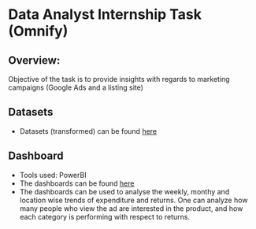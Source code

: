 # Data Analyst Internship Task (Omnify)

## Overview:
Objective of the task is to provide insights with regards to marketing campaigns (Google Ads and a listing site)

## Datasets
- Datasets (transformed) can be found [here](https://github.com/Kodali-N/DataAnalystInternship_Task/tree/main/Data)

## Dashboard
- Tools used: PowerBI
- The dashboards can be found [here](https://github.com/Kodali-N/DataAnalystInternship_Task/tree/main/Dashboards)
- The dashboards can be used to analyse the weekly, monthy and location wise trends of expenditure and returns. One can analyze how many people who view the ad are interested in the product, and how each category is performing with respect to returns. 
